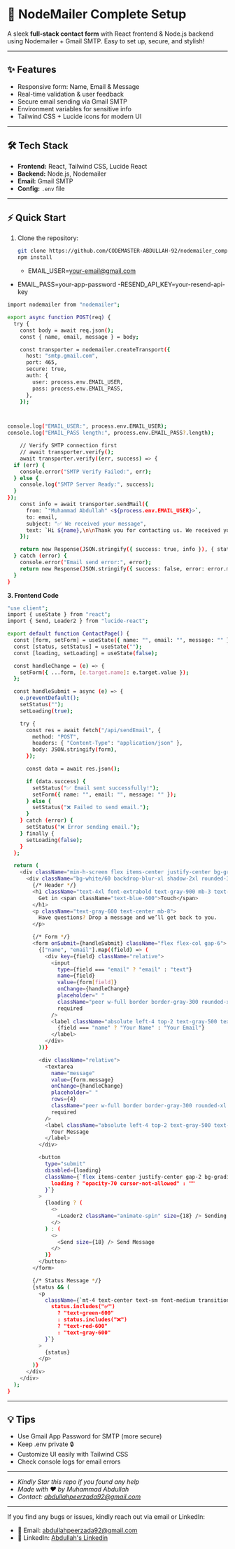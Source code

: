 # 🚀 NodeMailer Complete Setup

A sleek **full-stack contact form** with React frontend & Node.js backend using Nodemailer + Gmail SMTP. Easy to set up, secure, and stylish!

---

## ✨ Features

- Responsive form: Name, Email & Message
- Real-time validation & user feedback
- Secure email sending via Gmail SMTP
- Environment variables for sensitive info
- Tailwind CSS + Lucide icons for modern UI

---

## 🛠 Tech Stack

- **Frontend:** React, Tailwind CSS, Lucide React
- **Backend:** Node.js, Nodemailer
- **Email:** Gmail SMTP
- **Config:** `.env` file

---

## ⚡ Quick Start
1. Clone the repository:

   ```bash
   git clone https://github.com/CODEMASTER-ABDULLAH-92/nodemailer_complete_setup.git
   npm install
   ```
   - EMAIL_USER=your-email@gmail.com
- EMAIL_PASS=your-app-password
-RESEND_API_KEY=your-resend-api-key
```bash
import nodemailer from "nodemailer";

export async function POST(req) {
  try {
    const body = await req.json();
    const { name, email, message } = body;

    const transporter = nodemailer.createTransport({
      host: "smtp.gmail.com",
      port: 465,
      secure: true,
      auth: {
        user: process.env.EMAIL_USER,
        pass: process.env.EMAIL_PASS,
      },
    });



console.log("EMAIL_USER:", process.env.EMAIL_USER);
console.log("EMAIL_PASS length:", process.env.EMAIL_PASS?.length);

    // Verify SMTP connection first
    // await transporter.verify();
    await transporter.verify((err, success) => {
  if (err) {
    console.error("SMTP Verify Failed:", err);
  } else {
    console.log("SMTP Server Ready:", success);
  }
});
    const info = await transporter.sendMail({
      from: `"Muhammad Abdullah" <${process.env.EMAIL_USER}>`,
      to: email,
      subject: "✅ We received your message",
      text: `Hi ${name},\n\nThank you for contacting us. We received your message:\n\n"${message}"\n\nWe will get back to you soon.\n\n- Muhammad Abdullah`,
    });

    return new Response(JSON.stringify({ success: true, info }), { status: 200 });
  } catch (error) {
    console.error("Email send error:", error);
    return new Response(JSON.stringify({ success: false, error: error.message }), { status: 500 });
  }
}
```

**3. Frontend Code**
```bash
"use client";
import { useState } from "react";
import { Send, Loader2 } from "lucide-react";

export default function ContactPage() {
  const [form, setForm] = useState({ name: "", email: "", message: "" });
  const [status, setStatus] = useState("");
  const [loading, setLoading] = useState(false);

  const handleChange = (e) => {
    setForm({ ...form, [e.target.name]: e.target.value });
  };

  const handleSubmit = async (e) => {
    e.preventDefault();
    setStatus("");
    setLoading(true);

    try {
      const res = await fetch("/api/sendEmail", {
        method: "POST",
        headers: { "Content-Type": "application/json" },
        body: JSON.stringify(form),
      });

      const data = await res.json();

      if (data.success) {
        setStatus("✅ Email sent successfully!");
        setForm({ name: "", email: "", message: "" });
      } else {
        setStatus("❌ Failed to send email.");
      }
    } catch (error) {
      setStatus("❌ Error sending email.");
    } finally {
      setLoading(false);
    }
  };

  return (
    <div className="min-h-screen flex items-center justify-center bg-gradient-to-br from-blue-50 via-white to-blue-100 px-4">
      <div className="bg-white/60 backdrop-blur-xl shadow-2xl rounded-3xl p-8 md:p-12 w-full max-w-lg border border-white/40 transition-all hover:shadow-blue-100">
        {/* Header */}
        <h1 className="text-4xl font-extrabold text-gray-900 mb-3 text-center">
          Get in <span className="text-blue-600">Touch</span>
        </h1>
        <p className="text-gray-600 text-center mb-8">
          Have questions? Drop a message and we’ll get back to you.
        </p>

        {/* Form */}
        <form onSubmit={handleSubmit} className="flex flex-col gap-6">
          {["name", "email"].map((field) => (
            <div key={field} className="relative">
              <input
                type={field === "email" ? "email" : "text"}
                name={field}
                value={form[field]}
                onChange={handleChange}
                placeholder=" "
                className="peer w-full border border-gray-300 rounded-xl px-4 pt-5 pb-2 text-gray-900 bg-white/50 focus:border-blue-400 focus:ring-2 focus:ring-blue-300 focus:outline-none transition-all"
                required
              />
              <label className="absolute left-4 top-2 text-gray-500 text-sm transition-all peer-placeholder-shown:top-4 peer-placeholder-shown:text-gray-400 peer-placeholder-shown:text-base peer-focus:top-2 peer-focus:text-sm peer-focus:text-blue-500">
                {field === "name" ? "Your Name" : "Your Email"}
              </label>
            </div>
          ))}

          <div className="relative">
            <textarea
              name="message"
              value={form.message}
              onChange={handleChange}
              placeholder=" "
              rows={4}
              className="peer w-full border border-gray-300 rounded-xl px-4 pt-5 pb-2 text-gray-900 bg-white/50 focus:border-blue-400 focus:ring-2 focus:ring-blue-300 focus:outline-none transition-all"
              required
            />
            <label className="absolute left-4 top-2 text-gray-500 text-sm transition-all peer-placeholder-shown:top-4 peer-placeholder-shown:text-gray-400 peer-placeholder-shown:text-base peer-focus:top-2 peer-focus:text-sm peer-focus:text-blue-500">
              Your Message
            </label>
          </div>

          <button
            type="submit"
            disabled={loading}
            className={`flex items-center justify-center gap-2 bg-gradient-to-r from-blue-600 to-blue-500 text-white font-semibold py-3 rounded-xl shadow-lg hover:shadow-xl hover:scale-[1.02] active:scale-95 transition-all ${
              loading ? "opacity-70 cursor-not-allowed" : ""
            }`}
          >
            {loading ? (
              <>
                <Loader2 className="animate-spin" size={18} /> Sending...
              </>
            ) : (
              <>
                <Send size={18} /> Send Message
              </>
            )}
          </button>
        </form>

        {/* Status Message */}
        {status && (
          <p
            className={`mt-4 text-center text-sm font-medium transition-all ${
              status.includes("✅")
                ? "text-green-600"
                : status.includes("❌")
                ? "text-red-600"
                : "text-gray-600"
            }`}
          >
            {status}
          </p>
        )}
      </div>
    </div>
  );
}
```
---
## 💡 Tips
- Use Gmail App Password for SMTP (more secure)
- Keep .env private 🔒
- Customize UI easily with Tailwind CSS
- Check console logs for email errors
---
- *Kindly Star this repo if you found any help*
- *Made with ❤️ by Muhammad Abdullah*
- *Contact: abdullahpeerzada92@gmail.com*
---
If you find any bugs or issues, kindly reach out via email or LinkedIn:
- 📧 Email: abdullahpeerzada92@gmail.com  
- 🔗 LinkedIn: [Abdullah's Linkedin](https://www.linkedin.com/in/muhammad-abdullah-4881b2384/)
